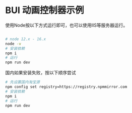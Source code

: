 # BUI 动画控制器示例

使用Node按以下方式运行即可，也可以使用IIS等服务器运行。

```bash

# node 12.x - 16.x
node -v
# 安装依赖
npm i
# 运行
npm run dev
```

国内如果安装失败，按以下顺序尝试

```bash
# 先设置国内淘宝源
npm config set registry=https://registry.npmmirror.com
# 安装依赖
npm i
# 运行
npm run dev
```

